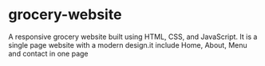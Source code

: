 # grocery-website
A responsive grocery website built using HTML, CSS, and JavaScript. It is a single page website with a modern design.it include  Home, About, Menu and contact in one page
